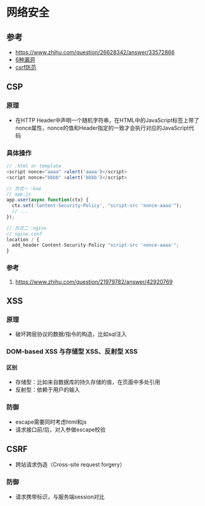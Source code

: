 # 网络安全

## 参考
- https://www.zhihu.com/question/26628342/answer/33572866
- [6种漏洞](https://mp.weixin.qq.com/s/Umd-HAbUsLBoxEOIrdZ8vg)
- [csrf防范](https://juejin.im/post/5bc009996fb9a05d0a055192)

## CSP

### 原理
  - 在HTTP Header中声明一个随机字符串，在HTML中的JavaScript标签上带了nonce属性，nonce的值和Header指定的一致才会执行对应的JavaScript代码

### 具体操作
```js
// .html or template
<script nonce="aaaa" >alert('aaaa')</script>
<script nonce="bbbb" >alert('bbbb')</script>

// 方式一：koa
// app.js
app.user(async function(ctx) {
  ctx.set('Content-Security-Policy', "script-src 'nonce-aaaa'");
  // ...
});

// 方式二：nginx
// nginx.conf
location / {
  add_header Content-Security-Policy "script-src 'nonce-aaaa'";
}
```

### 参考
1. https://www.zhihu.com/question/21979782/answer/42920769



## XSS

### 原理
  - 破坏跨层协议的数据/指令的构造，比如sql注入

### DOM-based XSS 与存储型 XSS、反射型 XSS

#### 区别
  - 存储型：比如来自数据库的持久存储的值，在页面中多处引用
  - 反射型：依赖于用户的输入

### 防御
  - escape需要同时考虑html和js
  - 请求接口前/后，对入参做escape校验


## CSRF
  - 跨站请求伪造（Cross-site request forgery）

### 防御
  - 请求携带标识，与服务端session对比








